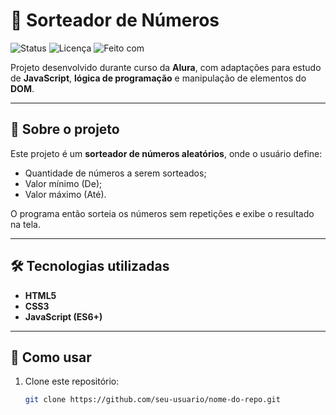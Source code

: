 ﻿# 🎲 Sorteador de Números

![Status](https://img.shields.io/badge/status-pronto-brightgreen)
![Licença](https://img.shields.io/badge/licença-MIT-green)
![Feito com](https://img.shields.io/badge/feito%20com-JavaScript-blue)

Projeto desenvolvido durante curso da **Alura**, com adaptações para estudo de **JavaScript**, **lógica de programação** e manipulação de elementos do **DOM**.

---

## 📌 Sobre o projeto
Este projeto é um **sorteador de números aleatórios**, onde o usuário define:  
- Quantidade de números a serem sorteados;  
- Valor mínimo (De);  
- Valor máximo (Até).  

O programa então sorteia os números sem repetições e exibe o resultado na tela.

---

## 🛠 Tecnologias utilizadas
- **HTML5**  
- **CSS3**  
- **JavaScript (ES6+)**

---

## 🚀 Como usar
1. Clone este repositório:  
   ```bash
   git clone https://github.com/seu-usuario/nome-do-repo.git



